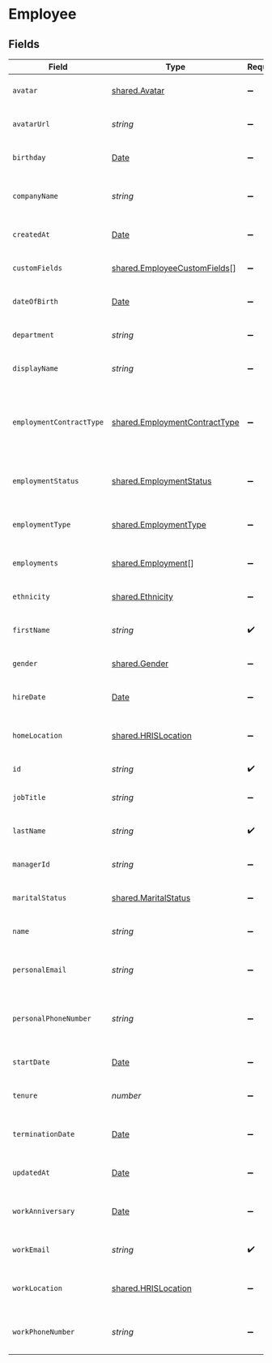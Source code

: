 # Employee


## Fields

| Field                                                                                         | Type                                                                                          | Required                                                                                      | Description                                                                                   | Example                                                                                       |
| --------------------------------------------------------------------------------------------- | --------------------------------------------------------------------------------------------- | --------------------------------------------------------------------------------------------- | --------------------------------------------------------------------------------------------- | --------------------------------------------------------------------------------------------- |
| `avatar`                                                                                      | [shared.Avatar](../../../sdk/models/shared/avatar.md)                                         | :heavy_minus_sign:                                                                            | The employee avatar                                                                           |                                                                                               |
| `avatarUrl`                                                                                   | *string*                                                                                      | :heavy_minus_sign:                                                                            | The employee avatar Url                                                                       | https://example.com/avatar.png                                                                |
| `birthday`                                                                                    | [Date](https://developer.mozilla.org/en-US/docs/Web/JavaScript/Reference/Global_Objects/Date) | :heavy_minus_sign:                                                                            | The employee birthday                                                                         | 2023-06-14T00:00:00Z                                                                          |
| `companyName`                                                                                 | *string*                                                                                      | :heavy_minus_sign:                                                                            | The employee company name                                                                     | Example Corp                                                                                  |
| `createdAt`                                                                                   | [Date](https://developer.mozilla.org/en-US/docs/Web/JavaScript/Reference/Global_Objects/Date) | :heavy_minus_sign:                                                                            | The created_at date                                                                           | 2023-06-14T01:00:00Z                                                                          |
| `customFields`                                                                                | [shared.EmployeeCustomFields](../../../sdk/models/shared/employeecustomfields.md)[]           | :heavy_minus_sign:                                                                            | The employee custom fields                                                                    |                                                                                               |
| `dateOfBirth`                                                                                 | [Date](https://developer.mozilla.org/en-US/docs/Web/JavaScript/Reference/Global_Objects/Date) | :heavy_minus_sign:                                                                            | The employee date_of_birth                                                                    | 1990-01-01T00:00.000Z                                                                         |
| `department`                                                                                  | *string*                                                                                      | :heavy_minus_sign:                                                                            | The employee department                                                                       | Physics                                                                                       |
| `displayName`                                                                                 | *string*                                                                                      | :heavy_minus_sign:                                                                            | The employee display name                                                                     | Sir Issac Newton                                                                              |
| `employmentContractType`                                                                      | [shared.EmploymentContractType](../../../sdk/models/shared/employmentcontracttype.md)         | :heavy_minus_sign:                                                                            | The employment work schedule type (e.g., full-time, part-time)                                |                                                                                               |
| `employmentStatus`                                                                            | [shared.EmploymentStatus](../../../sdk/models/shared/employmentstatus.md)                     | :heavy_minus_sign:                                                                            | The employee employment status                                                                |                                                                                               |
| `employmentType`                                                                              | [shared.EmploymentType](../../../sdk/models/shared/employmenttype.md)                         | :heavy_minus_sign:                                                                            | The employee employment type                                                                  |                                                                                               |
| `employments`                                                                                 | [shared.Employment](../../../sdk/models/shared/employment.md)[]                               | :heavy_minus_sign:                                                                            | The employee employments                                                                      |                                                                                               |
| `ethnicity`                                                                                   | [shared.Ethnicity](../../../sdk/models/shared/ethnicity.md)                                   | :heavy_minus_sign:                                                                            | The employee ethnicity                                                                        |                                                                                               |
| `firstName`                                                                                   | *string*                                                                                      | :heavy_check_mark:                                                                            | The employee first name                                                                       | Issac                                                                                         |
| `gender`                                                                                      | [shared.Gender](../../../sdk/models/shared/gender.md)                                         | :heavy_minus_sign:                                                                            | The employee gender                                                                           |                                                                                               |
| `hireDate`                                                                                    | [Date](https://developer.mozilla.org/en-US/docs/Web/JavaScript/Reference/Global_Objects/Date) | :heavy_minus_sign:                                                                            | The employee hire date                                                                        | 2023-06-07T00:00.000Z                                                                         |
| `homeLocation`                                                                                | [shared.HRISLocation](../../../sdk/models/shared/hrislocation.md)                             | :heavy_minus_sign:                                                                            | The employee home location                                                                    |                                                                                               |
| `id`                                                                                          | *string*                                                                                      | :heavy_check_mark:                                                                            | The employee ID                                                                               | 1687-3                                                                                        |
| `jobTitle`                                                                                    | *string*                                                                                      | :heavy_minus_sign:                                                                            | The employee job title                                                                        | Physicist                                                                                     |
| `lastName`                                                                                    | *string*                                                                                      | :heavy_check_mark:                                                                            | The employee last name                                                                        | Newton                                                                                        |
| `managerId`                                                                                   | *string*                                                                                      | :heavy_minus_sign:                                                                            | The employee manager ID                                                                       | 67890                                                                                         |
| `maritalStatus`                                                                               | [shared.MaritalStatus](../../../sdk/models/shared/maritalstatus.md)                           | :heavy_minus_sign:                                                                            | The employee marital status                                                                   |                                                                                               |
| `name`                                                                                        | *string*                                                                                      | :heavy_minus_sign:                                                                            | The employee name                                                                             | Issac Newton                                                                                  |
| `personalEmail`                                                                               | *string*                                                                                      | :heavy_minus_sign:                                                                            | The employee personal email                                                                   | isaac.newton@example.com                                                                      |
| `personalPhoneNumber`                                                                         | *string*                                                                                      | :heavy_minus_sign:                                                                            | The employee personal phone number                                                            | +1234567890                                                                                   |
| `startDate`                                                                                   | [Date](https://developer.mozilla.org/en-US/docs/Web/JavaScript/Reference/Global_Objects/Date) | :heavy_minus_sign:                                                                            | The employee start date                                                                       | 2023-06-07T00:00.000Z                                                                         |
| `tenure`                                                                                      | *number*                                                                                      | :heavy_minus_sign:                                                                            | The employee tenure                                                                           | 2                                                                                             |
| `terminationDate`                                                                             | [Date](https://developer.mozilla.org/en-US/docs/Web/JavaScript/Reference/Global_Objects/Date) | :heavy_minus_sign:                                                                            | The employee termination date                                                                 | 2023-06-14T00:00:00Z                                                                          |
| `updatedAt`                                                                                   | [Date](https://developer.mozilla.org/en-US/docs/Web/JavaScript/Reference/Global_Objects/Date) | :heavy_minus_sign:                                                                            | The updated_at date                                                                           | 2023-06-14T01:00:00Z                                                                          |
| `workAnniversary`                                                                             | [Date](https://developer.mozilla.org/en-US/docs/Web/JavaScript/Reference/Global_Objects/Date) | :heavy_minus_sign:                                                                            | The employee work anniversary                                                                 | 2022-06-14T00:00:00Z                                                                          |
| `workEmail`                                                                                   | *string*                                                                                      | :heavy_check_mark:                                                                            | The employee work email                                                                       | newton@example.com                                                                            |
| `workLocation`                                                                                | [shared.HRISLocation](../../../sdk/models/shared/hrislocation.md)                             | :heavy_minus_sign:                                                                            | The employee work location                                                                    |                                                                                               |
| `workPhoneNumber`                                                                             | *string*                                                                                      | :heavy_minus_sign:                                                                            | The employee work phone number                                                                | +1234567890                                                                                   |